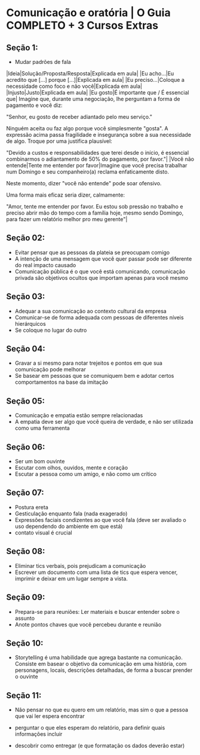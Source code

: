 # Comunicação e oratória | O Guia COMPLETO + 3 Cursos Extras

## Seção 1:

* Mudar padrões de fala

|Ideia|Solução/Proposta/Resposta|Explicada em aula|
|Eu acho...|Eu acredito que [...] porque [...]|Explicada em aula|
|Eu preciso...|Coloque a necessidade como foco e não você|Explicada em aula|
|Injusto|Justo|Explicada em aula|
|Eu gosto|É importante que / É essencial que| Imagine que, durante uma negociação, lhe perguntam a forma de pagamento e você diz:

"Senhor, eu gosto de receber adiantado pelo meu serviço."

Ninguém aceita ou faz algo porque você simplesmente "gosta". A expressão acima passa fragilidade e insegurança sobre a sua necessidade de algo. Troque por uma justifica plausível:

"Devido a custos e responsabilidades que terei desde o início, é essencial combinarmos o adiantamento de 50% do pagamento, por favor."|
|Você não entende|Tente me entender por favor|Imagine que você precisa trabalhar num Domingo e seu companheiro(a) reclama enfaticamente disto.

Neste momento, dizer "você não entende" pode soar ofensivo.

Uma forma mais eficaz seria dizer, calmamente:

"Amor, tente me entender por favor. Eu estou sob pressão no trabalho e preciso abrir mão do tempo com a família hoje, mesmo sendo Domingo, para fazer um relatório melhor pro meu gerente"|

## Seção 02:

- Evitar pensar que as pessoas da plateia se preocupam comigo
- A intenção de uma mensagem que você quer passar pode ser diferente do real impacto causado
- Comunicação pública é o que você está comunicando, comunicação privada são objetivos ocultos que importam apenas para você mesmo

## Seção 03:

- Adequar a sua comunicação ao contexto cultural da empresa
- Comunicar-se de forma adequada com pessoas de diferentes níveis hierárquicos
- Se coloque no lugar do outro

## Seção 04:

-  Gravar a si mesmo para notar trejeitos e pontos em que sua comunicação pode melhorar
- Se basear em pessoas que se comuniquem bem e adotar certos comportamentos na base da imitação

## Seção 05:

- Comunicação e empatia estão sempre relacionadas
- A empatia deve ser algo que você queira de verdade, e não ser utilizada como uma ferramenta

## Seção 06: 

- Ser um bom ouvinte
- Escutar com olhos, ouvidos, mente e coração
- Escutar a pessoa como um amigo, e não como um crítico

## Seção 07:

- Postura ereta
- Gesticulação enquanto fala (nada exagerado)
- Expressões faciais condizentes ao que você fala (deve ser avaliado o uso dependendo do ambiente em que está)
- contato visual é crucial

## Seção 08:

- Eliminar tics verbais, pois prejudicam a comunicação
- Escrever um documento com uma lista de tics que espera vencer, imprimir e deixar em um lugar sempre a vista.

## Seção 09:

- Prepara-se para reuniões: Ler materiais e buscar entender sobre o assunto
- Anote pontos chaves que você percebeu durante e reunião

## Seção 10:

- Storytelling é uma habilidade que agrega bastante na comunicação. Consiste em basear o objetivo da comunicação em uma história, com personagens, locais, descrições detalhadas, de forma a buscar prender o ouvinte

## Seção 11:

- Não pensar no que eu quero em um relatório, mas sim o que a pessoa que vai ler espera encontrar
- perguntar o que eles esperam do relatório, para definir quais informações incluir

- descobrir como entregar (e que formatação os dados deverão estar)